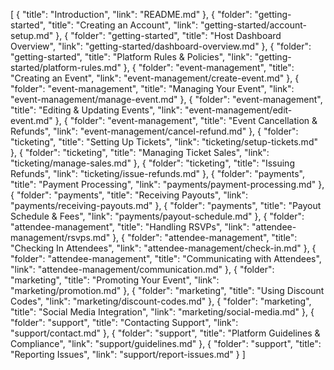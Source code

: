 [
  {
    "title": "Introduction",
    "link": "README.md"
  },
  {
    "folder": "getting-started",
    "title": "Creating an Account",
    "link": "getting-started/account-setup.md"
  },
  {
    "folder": "getting-started",
    "title": "Host Dashboard Overview",
    "link": "getting-started/dashboard-overview.md"
  },
  {
    "folder": "getting-started",
    "title": "Platform Rules & Policies",
    "link": "getting-started/platform-rules.md"
  },
  {
    "folder": "event-management",
    "title": "Creating an Event",
    "link": "event-management/create-event.md"
  },
  {
    "folder": "event-management",
    "title": "Managing Your Event",
    "link": "event-management/manage-event.md"
  },
  {
    "folder": "event-management",
    "title": "Editing & Updating Events",
    "link": "event-management/edit-event.md"
  },
  {
    "folder": "event-management",
    "title": "Event Cancellation & Refunds",
    "link": "event-management/cancel-refund.md"
  },
  {
    "folder": "ticketing",
    "title": "Setting Up Tickets",
    "link": "ticketing/setup-tickets.md"
  },
  {
    "folder": "ticketing",
    "title": "Managing Ticket Sales",
    "link": "ticketing/manage-sales.md"
  },
  {
    "folder": "ticketing",
    "title": "Issuing Refunds",
    "link": "ticketing/issue-refunds.md"
  },
  {
    "folder": "payments",
    "title": "Payment Processing",
    "link": "payments/payment-processing.md"
  },
  {
    "folder": "payments",
    "title": "Receiving Payouts",
    "link": "payments/receiving-payouts.md"
  },
  {
    "folder": "payments",
    "title": "Payout Schedule & Fees",
    "link": "payments/payout-schedule.md"
  },
  {
    "folder": "attendee-management",
    "title": "Handling RSVPs",
    "link": "attendee-management/rsvps.md"
  },
  {
    "folder": "attendee-management",
    "title": "Checking In Attendees",
    "link": "attendee-management/check-in.md"
  },
  {
    "folder": "attendee-management",
    "title": "Communicating with Attendees",
    "link": "attendee-management/communication.md"
  },
  {
    "folder": "marketing",
    "title": "Promoting Your Event",
    "link": "marketing/promotion.md"
  },
  {
    "folder": "marketing",
    "title": "Using Discount Codes",
    "link": "marketing/discount-codes.md"
  },
  {
    "folder": "marketing",
    "title": "Social Media Integration",
    "link": "marketing/social-media.md"
  },
  {
    "folder": "support",
    "title": "Contacting Support",
    "link": "support/contact.md"
  },
  {
    "folder": "support",
    "title": "Platform Guidelines & Compliance",
    "link": "support/guidelines.md"
  },
  {
    "folder": "support",
    "title": "Reporting Issues",
    "link": "support/report-issues.md"
  }
]

